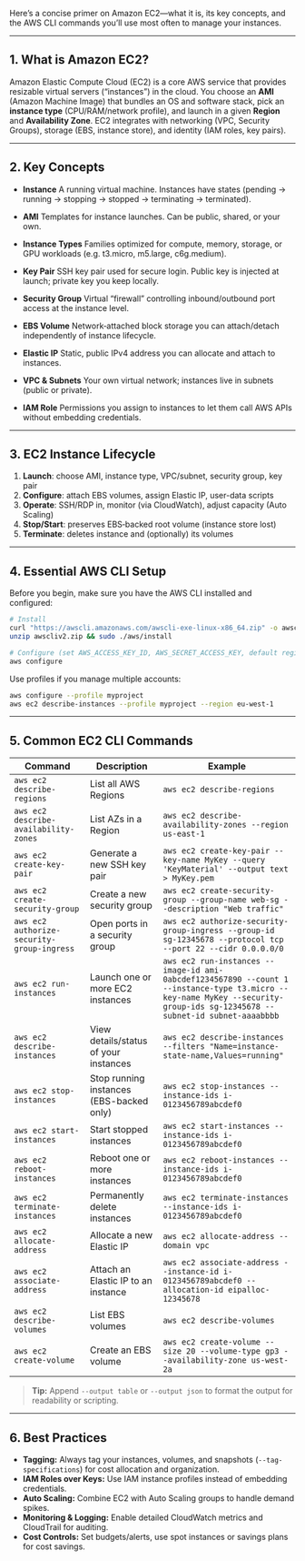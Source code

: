 Here’s a concise primer on Amazon EC2—what it is, its key concepts, and the AWS CLI commands you’ll use most often to manage your instances.

---

## 1. What is Amazon EC2?

Amazon Elastic Compute Cloud (EC2) is a core AWS service that provides resizable virtual servers (“instances”) in the cloud. You choose an **AMI** (Amazon Machine Image) that bundles an OS and software stack, pick an **instance type** (CPU/RAM/network profile), and launch in a given **Region** and **Availability Zone**. EC2 integrates with networking (VPC, Security Groups), storage (EBS, instance store), and identity (IAM roles, key pairs).

---

## 2. Key Concepts

* **Instance**
  A running virtual machine. Instances have states (pending → running → stopping → stopped → terminating → terminated).

* **AMI**
  Templates for instance launches. Can be public, shared, or your own.

* **Instance Types**
  Families optimized for compute, memory, storage, or GPU workloads (e.g. t3.micro, m5.large, c6g.medium).

* **Key Pair**
  SSH key pair used for secure login. Public key is injected at launch; private key you keep locally.

* **Security Group**
  Virtual “firewall” controlling inbound/outbound port access at the instance level.

* **EBS Volume**
  Network‐attached block storage you can attach/detach independently of instance lifecycle.

* **Elastic IP**
  Static, public IPv4 address you can allocate and attach to instances.

* **VPC & Subnets**
  Your own virtual network; instances live in subnets (public or private).

* **IAM Role**
  Permissions you assign to instances to let them call AWS APIs without embedding credentials.

---

## 3. EC2 Instance Lifecycle

1. **Launch**: choose AMI, instance type, VPC/subnet, security group, key pair
2. **Configure**: attach EBS volumes, assign Elastic IP, user-data scripts
3. **Operate**: SSH/RDP in, monitor (via CloudWatch), adjust capacity (Auto Scaling)
4. **Stop/Start**: preserves EBS‐backed root volume (instance store lost)
5. **Terminate**: deletes instance and (optionally) its volumes

---

## 4. Essential AWS CLI Setup

Before you begin, make sure you have the AWS CLI installed and configured:

```bash
# Install
curl "https://awscli.amazonaws.com/awscli-exe-linux-x86_64.zip" -o awscliv2.zip
unzip awscliv2.zip && sudo ./aws/install

# Configure (set AWS_ACCESS_KEY_ID, AWS_SECRET_ACCESS_KEY, default region & output)
aws configure
```

Use profiles if you manage multiple accounts:

```bash
aws configure --profile myproject
aws ec2 describe-instances --profile myproject --region eu-west-1
```

---

## 5. Common EC2 CLI Commands

| Command                                    | Description                              | Example                                                                                                                                                                   |
| ------------------------------------------ | ---------------------------------------- | ------------------------------------------------------------------------------------------------------------------------------------------------------------------------- |
| `aws ec2 describe-regions`                 | List all AWS Regions                     | `aws ec2 describe-regions`                                                                                                                                                |
| `aws ec2 describe-availability-zones`      | List AZs in a Region                     | `aws ec2 describe-availability-zones --region us-east-1`                                                                                                                  |
| `aws ec2 create-key-pair`                  | Generate a new SSH key pair              | `aws ec2 create-key-pair --key-name MyKey --query 'KeyMaterial' --output text > MyKey.pem`                                                                                |
| `aws ec2 create-security-group`            | Create a new security group              | `aws ec2 create-security-group --group-name web-sg --description "Web traffic"`                                                                                           |
| `aws ec2 authorize-security-group-ingress` | Open ports in a security group           | `aws ec2 authorize-security-group-ingress --group-id sg-12345678 --protocol tcp --port 22 --cidr 0.0.0.0/0`                                                               |
| `aws ec2 run-instances`                    | Launch one or more EC2 instances         | `aws ec2 run-instances --image-id ami-0abcdef1234567890 --count 1 --instance-type t3.micro --key-name MyKey --security-group-ids sg-12345678 --subnet-id subnet-aaaabbbb` |
| `aws ec2 describe-instances`               | View details/status of your instances    | `aws ec2 describe-instances --filters "Name=instance-state-name,Values=running"`                                                                                          |
| `aws ec2 stop-instances`                   | Stop running instances (EBS-backed only) | `aws ec2 stop-instances --instance-ids i-0123456789abcdef0`                                                                                                               |
| `aws ec2 start-instances`                  | Start stopped instances                  | `aws ec2 start-instances --instance-ids i-0123456789abcdef0`                                                                                                              |
| `aws ec2 reboot-instances`                 | Reboot one or more instances             | `aws ec2 reboot-instances --instance-ids i-0123456789abcdef0`                                                                                                             |
| `aws ec2 terminate-instances`              | Permanently delete instances             | `aws ec2 terminate-instances --instance-ids i-0123456789abcdef0`                                                                                                          |
| `aws ec2 allocate-address`                 | Allocate a new Elastic IP                | `aws ec2 allocate-address --domain vpc`                                                                                                                                   |
| `aws ec2 associate-address`                | Attach an Elastic IP to an instance      | `aws ec2 associate-address --instance-id i-0123456789abcdef0 --allocation-id eipalloc-12345678`                                                                           |
| `aws ec2 describe-volumes`                 | List EBS volumes                         | `aws ec2 describe-volumes`                                                                                                                                                |
| `aws ec2 create-volume`                    | Create an EBS volume                     | `aws ec2 create-volume --size 20 --volume-type gp3 --availability-zone us-west-2a`                                                                                        |

> **Tip:** Append `--output table` or `--output json` to format the output for readability or scripting.

---

## 6. Best Practices

* **Tagging:** Always tag your instances, volumes, and snapshots (`--tag-specifications`) for cost allocation and organization.
* **IAM Roles over Keys:** Use IAM instance profiles instead of embedding credentials.
* **Auto Scaling:** Combine EC2 with Auto Scaling groups to handle demand spikes.
* **Monitoring & Logging:** Enable detailed CloudWatch metrics and CloudTrail for auditing.
* **Cost Controls:** Set budgets/alerts, use spot instances or savings plans for cost savings.
